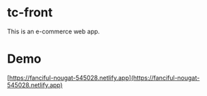 # tc-front

This is an e-commerce web app.

# Demo

[https://fanciful-nougat-545028.netlify.app](https://fanciful-nougat-545028.netlify.app)
